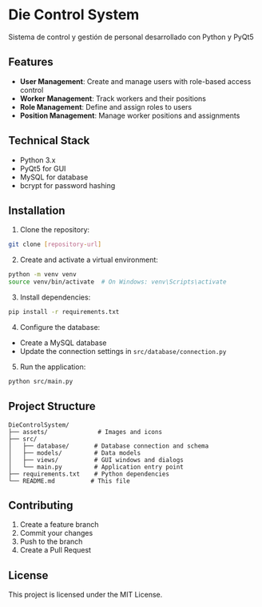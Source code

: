 # Die Control System

Sistema de control y gestión de personal desarrollado con Python y PyQt5

## Features

- **User Management**: Create and manage users with role-based access control
- **Worker Management**: Track workers and their positions
- **Role Management**: Define and assign roles to users
- **Position Management**: Manage worker positions and assignments

## Technical Stack

- Python 3.x
- PyQt5 for GUI
- MySQL for database
- bcrypt for password hashing

## Installation

1. Clone the repository:
```bash
git clone [repository-url]
```

2. Create and activate a virtual environment:
```bash
python -m venv venv
source venv/bin/activate  # On Windows: venv\Scripts\activate
```

3. Install dependencies:
```bash
pip install -r requirements.txt
```

4. Configure the database:
- Create a MySQL database
- Update the connection settings in `src/database/connection.py`

5. Run the application:
```bash
python src/main.py
```

## Project Structure

```
DieControlSystem/
├── assets/              # Images and icons
├── src/
│   ├── database/       # Database connection and schema
│   ├── models/         # Data models
│   ├── views/          # GUI windows and dialogs
│   └── main.py         # Application entry point
├── requirements.txt    # Python dependencies
└── README.md          # This file
```

## Contributing

1. Create a feature branch
2. Commit your changes
3. Push to the branch
4. Create a Pull Request

## License

This project is licensed under the MIT License.
